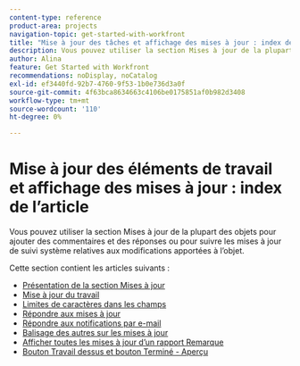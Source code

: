 ```yaml
---
content-type: reference
product-area: projects
navigation-topic: get-started-with-workfront
title: "Mise à jour des tâches et affichage des mises à jour : index de l’article"
description: Vous pouvez utiliser la section Mises à jour de la plupart des objets pour ajouter des commentaires et des réponses ou pour suivre les mises à jour de suivi système relatives aux modifications apportées à l’objet.
author: Alina
feature: Get Started with Workfront
recommendations: noDisplay, noCatalog
exl-id: ef3440fd-92b7-4760-9f53-1b0e736d3a0f
source-git-commit: 4f63bca8634663c4106be0175851af0b982d3408
workflow-type: tm+mt
source-wordcount: '110'
ht-degree: 0%

---
```


# Mise à jour des éléments de travail et affichage des mises à jour : index de l’article

<!-- Audited: 02/2024 -->

Vous pouvez utiliser la section Mises à jour de la plupart des objets pour ajouter des commentaires et des réponses ou pour suivre les mises à jour de suivi système relatives aux modifications apportées à l’objet.

Cette section contient les articles suivants :

* [Présentation de la section Mises à jour](../../workfront-basics/updating-work-items-and-viewing-updates/updates-tab-overview.md)
* [Mise à jour du travail](../../workfront-basics/updating-work-items-and-viewing-updates/update-work.md)
* [Limites de caractères dans les champs](../../workfront-basics/updating-work-items-and-viewing-updates/character-limits-in-fields.md)
* [Répondre aux mises à jour](../../workfront-basics/updating-work-items-and-viewing-updates/reply-to-updates.md)
* [Répondre aux notifications par e-mail](../../workfront-basics/updating-work-items-and-viewing-updates/reply-to-email-notifications.md)
* [Balisage des autres sur les mises à jour](../../workfront-basics/updating-work-items-and-viewing-updates/tag-others-on-updates.md)
* [Afficher toutes les mises à jour d’un rapport Remarque](../../workfront-basics/updating-work-items-and-viewing-updates/view-all-updates-in-a-report.md)
* [Bouton Travail dessus et bouton Terminé - Aperçu](../../workfront-basics/updating-work-items-and-viewing-updates/work-on-it-and-done-buttons-accept-complete-work.md)

